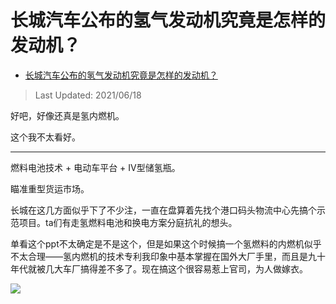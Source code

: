# 长城汽车公布的氢气发动机究竟是怎样的发动机？

- [长城汽车公布的氢气发动机究竟是怎样的发动机？](https://www.zhihu.com/question/465493444/answer/1945112927)
  
>Last Updated: 2021/06/18

好吧，好像还真是氢内燃机。

这个我不太看好。

  

---

燃料电池技术 + 电动车平台 + IV型储氢瓶。

瞄准重型货运市场。

长城在这几方面似乎下了不少注，一直在盘算着先找个港口码头物流中心先搞个示范项目。ta们有走氢燃料电池和换电方案分庭抗礼的想头。

单看这个ppt不太确定是不是这个，但是如果这个时候搞一个氢燃料的内燃机似乎不太合理——氢内燃机的技术专利我印象中基本掌握在国外大厂手里，而且是九十年代就被几大车厂搞得差不多了。现在搞这个很容易惹上官司，为人做嫁衣。

![](https://pic1.zhimg.com/80/v2-f32de4c03719b4b300f79982f22df1bb_1440w.jpg?source=c8b7c179)